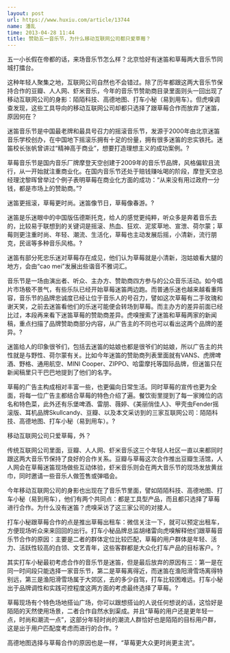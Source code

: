 ```yaml
---
layout: post
url: https://www.huxiu.com/article/13744
name: 潘乱
time: 2013-04-28 11:44
title: 赞助五一音乐节，为什么移动互联网公司都只爱草莓？
---
```

五一小长假在帝都的话，来场音乐节怎么样？北京恰好有迷笛和草莓两大音乐节同城打擂台。

这种年轻人聚集之地，互联网公司自然也不会错过。除了历年都跟这两大音乐节保持合作的豆瓣、人人网、虾米音乐，今年的音乐节赞助商目录里面则头一回出现了移动互联网公司的身影：陌陌科技、高德地图、打车小秘（易到用车）。但虎嗅调查发现，这些工具导向的移动互联网公司却都只选择了跟草莓合作而放弃了迷笛，原因何在？

迷笛音乐节是中国最老牌和最具号召力的摇滚音乐节，发源于2000年由北京迷笛音乐学校创办，在中国地下摇滚乐拥有十足的份量，拥有很多迷笛的忠实铁托。迷笛校长张帆曾讲过“精神高于商业”，想要打造理想主义的成功案例。?

草莓音乐节是国内音乐厂牌摩登天空创建于2009年的音乐节品牌，风格偏软且流行，从一开始就注重商业化。在国内音乐节还处于赔钱赚吆喝的阶段，摩登天空总经理沈黎晖曾举过个例子表明草莓在商业化方面的成功：“从来没有用过政府一分钱，都是市场上的赞助商。”?

迷笛更摇滚，草莓更时尚。迷笛像节日，草莓像春游。?

迷笛是乐迷眼中的中国版伍德斯托克，给人的感觉更纯粹，听众多是奔着音乐去的，比较易于联想到的关键词是摇滚、热血、狂欢、泥浆草地、宣泄、荷尔蒙；草莓则更注重时尚、年轻、潮流、生活化，草莓也主动发展后摇，小清新，流行朋克，民谣等多种音乐风格。?

迷笛有部分死忠乐迷对草莓存在成见，他们认为草莓就是小清新，泡姑娘看大腿的地方，会由“cao mei”发展出些谐音不雅词汇。

音乐节是一场由演出者、听众、主办方、赞助商四方参与的公众音乐活动。如今唱片市场极不景气，有些乐队已经开始草莓迷笛两边跑。而普通乐迷也越来越看重阵容，音乐节的品牌忠诚度已经让位于音乐人的号召力，譬如这次草莓有二手玫瑰和谢天笑，之前去迷笛看他们的乐迷可能便会转场到草莓。而主办方的差异前面已经比过，本段再来看下迷笛草莓的赞助商差异。虎嗅搜索了迷笛和草莓两家的新闻稿，重点扫描了品牌赞助商部分内容，从广告主的不同也可以看出这两个品牌的差异。?

迷笛给人的印象很爷们，包括去迷笛的姑娘也都是很爷们的姑娘，所以广告主的共性就是与野性、荷尔蒙有关。比如今年迷笛的赞助商列表里面就有VANS、虎牌啤酒、野格、通用航空、MINI Cooper、ZIPPO、哈雷摩托等国际品牌，但迷笛只在新闻稿里只干巴巴地提到了他们的名字。

草莓的广告主构成相对丰富一些，也更偏向日常生活。同时草莓的宣传也更为全面，将每一位广告主都结合草莓的特色介绍了遍。餐饮街里提到了每一家摊位的店名和特色菜，此外还有乐堡啤酒、雷朋、薇婷、《美丽俏佳人》、甲壳虫Fender摇滚版、耳机品牌Skullcandy、豆瓣、以及本文采访到的三家互联网公司：陌陌科技、高德地图、打车小秘（易到用车）。?

移动互联网公司只爱草莓，外？

传统互联网公司里面，豆瓣、人人网、虾米音乐这三个年轻人社区一直以来都同时跟这两大音乐节保持了良好的合作关系。豆瓣与草莓这次合作推出豆瓣生活馆，人人网会在草莓迷笛现场做些互动体验，虾米音乐则会在两大音乐节的现场发放黄丝巾，同时邀请一些音乐人做签售或弹唱会。

今年移动互联网公司的身影也出现在了音乐节里面，譬如陌陌科技、高德地图、打车小秘（易到用车），他们有两个共同点：都是工具型产品，而且都只选择了草莓进行合作。为什么没有迷笛？虎嗅采访了这三家公司的对接人。

打车小秘跟草莓合作的点是推出草莓出租车：微信关注一下，就可以预定出租车，方便现场听众来来回回的出行。打车小秘品牌总监胡绪雷向虎嗅解释他们跟草莓音乐节合作的原因：主要是二者的群体定位比较匹配，草莓的用户群体是年轻、活力、活跃性较高的白领、文艺青年，这些客群都是大众化打车产品的目标客户。?

其实打车小秘最初考虑合作的音乐节是迷笛，但是最后放弃的原因有三：第一是在同一时间段只能选择一家音乐节，第二是草莓离得近，而迷笛在渔阳滑雪场离得特别远，第三是渔阳滑雪场属于大郊区，去的多少自驾，打车比较困难远。打车小秘出于品牌调性和实践可控程度这两方面的考虑最终选择了草莓。?

草莓现场有个特色场地搭讪广场，你可以跟想搭讪的人说任何想说的话，这恰好是陌陌的天然使用场景，二者合作自然水到渠成。并且“草莓的用户还是更年轻一点，时尚和潮流一点”，这部分年轻时尚的潮流人群恰好也是陌陌的目标用户群，这是出于用户匹配度考虑而进行的合作。?

高德地图选择与草莓合作的原因也是一样，“草莓更大众更时尚更主流”。

